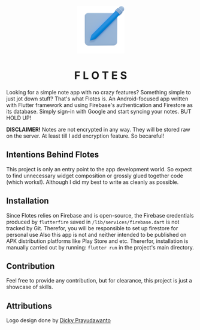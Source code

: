 <p align="center">
  <img width="25%" src="assets/images/logo_flotes_512.png" alt="Flotes Logo" />
</p>
<h1 align="center">F L O T E S</h1>

Looking for a simple note app with no crazy features? Something simple to just jot down stuff? That's what Flotes is. An Android-focused app written with Flutter framework and using Firebase's authentication and Firestore as its database. Simply sign-in with Google and start syncing your notes. BUT HOLD UP!

**DISCLAIMER!** Notes are not encrypted in any way. They will be stored raw on the server. At least till I add encryption feature. So becareful!

## Intentions Behind Flotes
This project is only an entry point to the app development world. So expect to find unnecessary widget composition or grossly glued together code (which works!). Although I did my best to write as cleanly as possible.

## Installation
Since Flotes relies on Firebase and is open-source, the Firebase credentials produced by `flutterfire` saved in `/lib/services/firebase.dart` is not tracked by Git. Therefor, you will be responsible to set up firestore for personal use Also this app is not and neither intended to be published on APK distribution platforms like Play Store and etc. Thererfor, installation is manually carried out by running: `flutter run` in the project's main directory.

## Contribution
Feel free to provide any contribution, but for clearance, this project is just a showcase of skills.

## Attributions
Logo design done by [Dicky Prayudawanto](https://iconscout.com/contributors/dickpra)